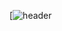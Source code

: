 [![header](https://capsule-render.vercel.app/api?type=waving&color=gradient&customColorList=0,2,2,2,2,3&height=230&color=gradient&text=Hi%20There!&textBg=false&fontAlignY=41)
